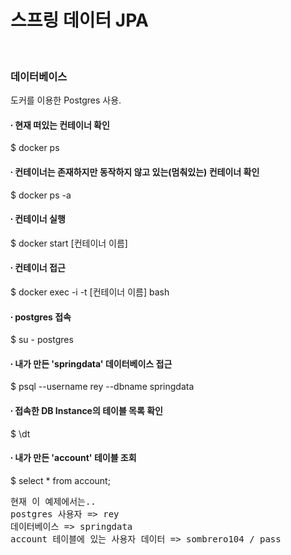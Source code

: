 # 스프링 데이터 JPA 
<br/>

### 데이터베이스
도커를 이용한 Postgres 사용.
<br/>

#### ∙ 현재 떠있는 컨테이너 확인  
$ docker ps
<br/>

#### ∙ 컨테이너는 존재하지만 동작하지 않고 있는(멈춰있는) 컨테이너 확인 
$ docker ps -a 
<br/>

#### ∙ 컨테이너 실행
$ docker start [컨테이너 이름]
<br/>

#### ∙ 컨테이너 접근 
$ docker exec -i -t [컨테이너 이름] bash
<br/>

#### ∙ postgres 접속 
$ su - postgres
<br/>

#### ∙ 내가 만든 'springdata' 데이터베이스 접근 
$ psql --username rey --dbname springdata
<br/>

#### ∙ 접속한 DB Instance의 테이블 목록 확인 
$ \dt
<br/>

#### ∙ 내가 만든 'account' 테이블 조회
$ select * from account;
<br/>

<pre>
현재 이 예제에서는..
postgres 사용자 => rey
데이터베이스 => springdata
account 테이블에 있는 사용자 데이터 => sombrero104 / pass
</pre>
<br/>

<br/><br/><br/><br/>


